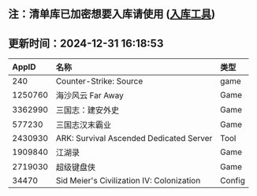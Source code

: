 ## 注：清单库已加密想要入库请使用 ([入库工具](https://github.com/BlankTMing/ManifestAutoUpdate/releases))

## 更新时间：2024-12-31 16:18:53
| AppID | 名称 | 类型  |
| :-------------------- | :----------------------------- | :----------- |
| 240 | Counter-Strike: Source| game |
| 1250760 | 海沙风云 Far Away| Game |
| 3362990 | 三国志：建安外史| Game |
| 577230 | 三国志汉末霸业| Game |
| 2430930 | ARK: Survival Ascended Dedicated Server| Tool |
| 1909840 | 江湖录| Game |
| 2719030 | 超级键盘侠| Game |
| 34470 | Sid Meier's Civilization IV: Colonization| Config |
